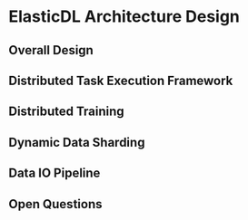 # ElasticDL Architecture Design

## Overall Design

## Distributed Task Execution Framework

## Distributed Training

## Dynamic Data Sharding

## Data IO Pipeline

## Open Questions
